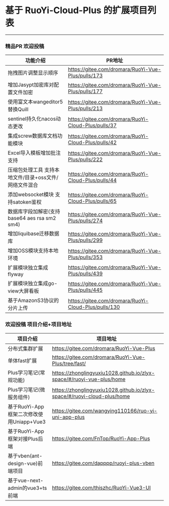 # 基于 RuoYi-Cloud-Plus 的扩展项目列表
- - -
### 精品PR 欢迎投稿
| 功能介绍                                | PR地址                                                 |
|-------------------------------------|------------------------------------------------------|
| 拖拽图片调整显示顺序                          | https://gitee.com/dromara/RuoYi-Vue-Plus/pulls/173   |
| 增加Jasypt加密库对配置文件加密                  | https://gitee.com/dromara/RuoYi-Vue-Plus/pulls/177   |
| 使用富文本wangeditor5替换Quill             | https://gitee.com/dromara/RuoYi-Vue-Plus/pulls/213   |
| sentinel持久化nacos动态更改                | https://gitee.com/dromara/RuoYi-Cloud-Plus/pulls/37  |
| 集成screw数据库文档功能模块                    | https://gitee.com/dromara/RuoYi-Cloud-Plus/pulls/42  |
| Excel导入模板增加批注支持                     | https://gitee.com/dromara/RuoYi-Vue-Plus/pulls/222   |
| 压缩包处理工具 支持本地文件/目录+oss文件/网络文件混合      | https://gitee.com/dromara/RuoYi-Cloud-Plus/pulls/44  |
| 添加websocket模块 支持satoken鉴权           | https://gitee.com/dromara/RuoYi-Cloud-Plus/pulls/65  |
| 数据库字段加解密(支持 base64 aes rsa sm2 sm4) | https://gitee.com/dromara/RuoYi-Vue-Plus/pulls/274   |
| 增加liquibase迁移数据库                    | https://gitee.com/dromara/RuoYi-Vue-Plus/pulls/299   |
| 增加OSS模块支持本地环境                       | https://gitee.com/dromara/RuoYi-Vue-Plus/pulls/353   |
| 扩展模块独立集成flyway                      | https://gitee.com/dromara/RuoYi-Vue-Plus/pulls/439   |
| 扩展模块独立集成go-view大屏看板                 | https://gitee.com/dromara/RuoYi-Vue-Plus/pulls/445   |
| 基于AmazonS3协议的分片上传                   | https://gitee.com/dromara/RuoYi-Cloud-Plus/pulls/130 |

### 欢迎投稿 项目介绍+项目地址


| 项目介绍                           | 项目地址                                                                    |
|--------------------------------|-------------------------------------------------------------------------|
| 分布式集群扩展                        | https://gitee.com/dromara/RuoYi-Vue-Plus                                |
| 单体fast扩展                       | https://gitee.com/dromara/RuoYi-Vue-Plus/tree/fast/                     |
| Plus学习笔记(常规功能)                 | https://zhonglingyuxiu1028.github.io/zlyx-space/#/ruoyi-vue-plus/home   |
| Plus学习笔记(微服务组件)                | https://zhonglingyuxiu1028.github.io/zlyx-space/#/ruoyi-cloud-plus/home |
| 基于RuoYi-App框架二次修改使用Uniapp+Vue3 | https://gitee.com/wangying110166/ruo-yi-uni-app-plus                    |
| 基于RuoYi-App框架对接Plus后端          | https://gitee.com/FnTop/RuoYi-App-Plus                                  |
| 基于vben(ant-design-vue)前端项目     | https://gitee.com/dapppp/ruoyi-plus-vben                                |
| 基于vue-next-admin的vue3+ts前端     | https://gitee.com/thiszhc/RuoYi-Vue3-UI                                 |
